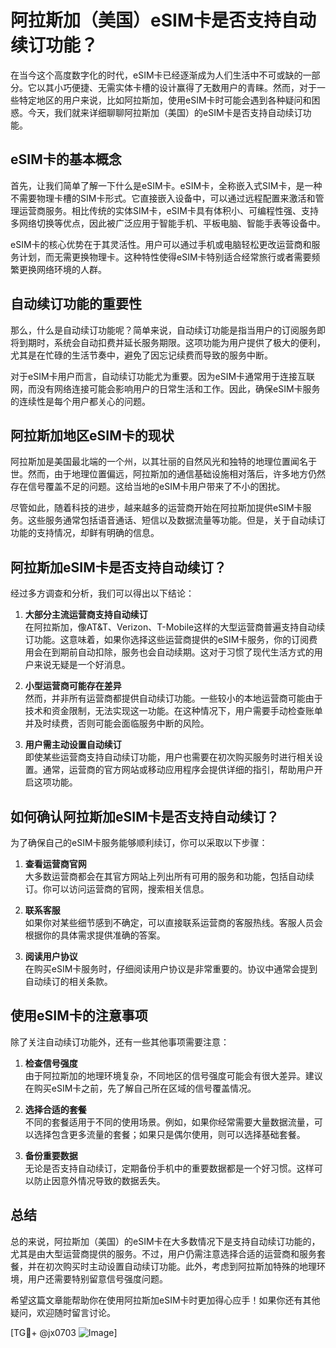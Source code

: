 # 阿拉斯加（美国）eSIM卡是否支持自动续订功能？

在当今这个高度数字化的时代，eSIM卡已经逐渐成为人们生活中不可或缺的一部分。它以其小巧便捷、无需实体卡槽的设计赢得了无数用户的青睐。然而，对于一些特定地区的用户来说，比如阿拉斯加，使用eSIM卡时可能会遇到各种疑问和困惑。今天，我们就来详细聊聊阿拉斯加（美国）的eSIM卡是否支持自动续订功能。

## eSIM卡的基本概念

首先，让我们简单了解一下什么是eSIM卡。eSIM卡，全称嵌入式SIM卡，是一种不需要物理卡槽的SIM卡形式。它直接嵌入设备中，可以通过远程配置来激活和管理运营商服务。相比传统的实体SIM卡，eSIM卡具有体积小、可编程性强、支持多网络切换等优点，因此被广泛应用于智能手机、平板电脑、智能手表等设备中。

eSIM卡的核心优势在于其灵活性。用户可以通过手机或电脑轻松更改运营商和服务计划，而无需更换物理卡。这种特性使得eSIM卡特别适合经常旅行或者需要频繁更换网络环境的人群。

## 自动续订功能的重要性

那么，什么是自动续订功能呢？简单来说，自动续订功能是指当用户的订阅服务即将到期时，系统会自动扣费并延长服务期限。这项功能为用户提供了极大的便利，尤其是在忙碌的生活节奏中，避免了因忘记续费而导致的服务中断。

对于eSIM卡用户而言，自动续订功能尤为重要。因为eSIM卡通常用于连接互联网，而没有网络连接可能会影响用户的日常生活和工作。因此，确保eSIM卡服务的连续性是每个用户都关心的问题。

## 阿拉斯加地区eSIM卡的现状

阿拉斯加是美国最北端的一个州，以其壮丽的自然风光和独特的地理位置闻名于世。然而，由于地理位置偏远，阿拉斯加的通信基础设施相对落后，许多地方仍然存在信号覆盖不足的问题。这给当地的eSIM卡用户带来了不小的困扰。

尽管如此，随着科技的进步，越来越多的运营商开始在阿拉斯加提供eSIM卡服务。这些服务通常包括语音通话、短信以及数据流量等功能。但是，关于自动续订功能的支持情况，却鲜有明确的信息。

## 阿拉斯加eSIM卡是否支持自动续订？

经过多方调查和分析，我们可以得出以下结论：

1. **大部分主流运营商支持自动续订**  
   在阿拉斯加，像AT&T、Verizon、T-Mobile这样的大型运营商普遍支持自动续订功能。这意味着，如果你选择这些运营商提供的eSIM卡服务，你的订阅费用会在到期前自动扣除，服务也会自动续期。这对于习惯了现代生活方式的用户来说无疑是一个好消息。

2. **小型运营商可能存在差异**  
   然而，并非所有运营商都提供自动续订功能。一些较小的本地运营商可能由于技术和资金限制，无法实现这一功能。在这种情况下，用户需要手动检查账单并及时续费，否则可能会面临服务中断的风险。

3. **用户需主动设置自动续订**  
   即使某些运营商支持自动续订功能，用户也需要在初次购买服务时进行相关设置。通常，运营商的官方网站或移动应用程序会提供详细的指引，帮助用户开启这项功能。

## 如何确认阿拉斯加eSIM卡是否支持自动续订？

为了确保自己的eSIM卡服务能够顺利续订，你可以采取以下步骤：

1. **查看运营商官网**  
   大多数运营商都会在其官方网站上列出所有可用的服务和功能，包括自动续订。你可以访问运营商的官网，搜索相关信息。

2. **联系客服**  
   如果你对某些细节感到不确定，可以直接联系运营商的客服热线。客服人员会根据你的具体需求提供准确的答案。

3. **阅读用户协议**  
   在购买eSIM卡服务时，仔细阅读用户协议是非常重要的。协议中通常会提到自动续订的相关条款。

## 使用eSIM卡的注意事项

除了关注自动续订功能外，还有一些其他事项需要注意：

1. **检查信号强度**  
   由于阿拉斯加的地理环境复杂，不同地区的信号强度可能会有很大差异。建议在购买eSIM卡之前，先了解自己所在区域的信号覆盖情况。

2. **选择合适的套餐**  
   不同的套餐适用于不同的使用场景。例如，如果你经常需要大量数据流量，可以选择包含更多流量的套餐；如果只是偶尔使用，则可以选择基础套餐。

3. **备份重要数据**  
   无论是否支持自动续订，定期备份手机中的重要数据都是一个好习惯。这样可以防止因意外情况导致的数据丢失。

## 总结

总的来说，阿拉斯加（美国）的eSIM卡在大多数情况下是支持自动续订功能的，尤其是由大型运营商提供的服务。不过，用户仍需注意选择合适的运营商和服务套餐，并在初次购买时主动设置自动续订功能。此外，考虑到阿拉斯加特殊的地理环境，用户还需要特别留意信号强度问题。

希望这篇文章能帮助你在使用阿拉斯加eSIM卡时更加得心应手！如果你还有其他疑问，欢迎随时留言讨论。

[TG💪+ @jx0703 ![Image](https://github.com/user-attachments/assets/dbca1d08-cadb-493c-b0ec-ad6f7a83f270)]